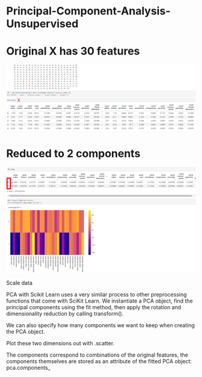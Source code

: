 # Principal-Component-Analysis-Unsupervised

# Original X has 30 features
![1-Logo](Images/PCA-cancer-original.png)

# Reduced to 2 components
![2-Logo](Images/PCA-cancer.png)

Scale data

PCA with Scikit Learn uses a very similar process to other preprocessing functions that come with SciKit Learn. We instantiate a PCA object, find the principal components using the fit method, then apply the rotation and dimensionality reduction by calling transform().

We can also specify how many components we want to keep when creating the PCA object.

Plot these two dimensions out with .scatter.

The components correspond to combinations of the original features, the components themselves are stored as an attribute of the fitted PCA object: pca.components_
